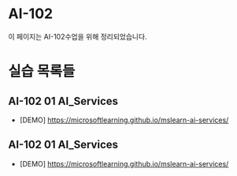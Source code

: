 # AI-102
이 페이지는 AI-102수업을 위해 정리되었습니다.

# 실습 목록들
## AI-102 01 AI_Services
+ [DEMO] https://microsoftlearning.github.io/mslearn-ai-services/

## AI-102 01 AI_Services
+  [DEMO] https://microsoftlearning.github.io/mslearn-ai-services/
